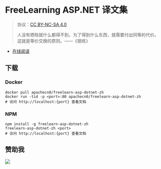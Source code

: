 # FreeLearning ASP.NET 译文集

> 协议：[CC BY-NC-SA 4.0](http://creativecommons.org/licenses/by-nc-sa/4.0/)
> 
> 人没有牺牲就什么都得不到，为了得到什么东西，就需要付出同等的代价。这就是等价交换的原则。——《钢炼》

* [在线阅读](https://flaspx.flygon.net)
## 下载

### Docker

```
docker pull apachecn0/freelearn-asp-dotnet-zh
docker run -tid -p <port>:80 apachecn0/freelearn-asp-dotnet-zh
# 访问 http://localhost:{port} 查看文档
```

### NPM

```
npm install -g freelearn-asp-dotnet-zh
freelearn-asp-dotnet-zh <port>
# 访问 http://localhost:{port} 查看文档
```

## 赞助我

![](https://img-blog.csdnimg.cn/20200112005920729.png)
